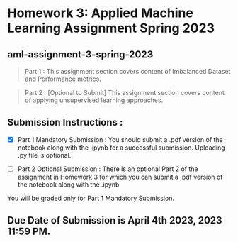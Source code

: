 # Homework 3: Applied Machine Learning Assignment Spring 2023
## aml-assignment-3-spring-2023

> Part 1 : This assignment section covers content of Imbalanced Dataset and Performance metrics.

> Part 2 : [Optional to Submit] This assignment section covers content of applying unsupervised learning approaches.

## Submission Instructions :

- [x] Part 1 Mandatory Submission : You should submit a .pdf version of the notebook along with the .ipynb for a successful submission. Uploading .py file is optional.

- [ ] Part 2 Optional Submission : There is an optional Part 2 of the assignment in Homework 3 for which you can submit a .pdf version of the notebook along with the .ipynb

You will be graded only for Part 1 Mandatory Submission.

## Due Date of Submission is April 4th 2023, 2023 11:59 PM. 
